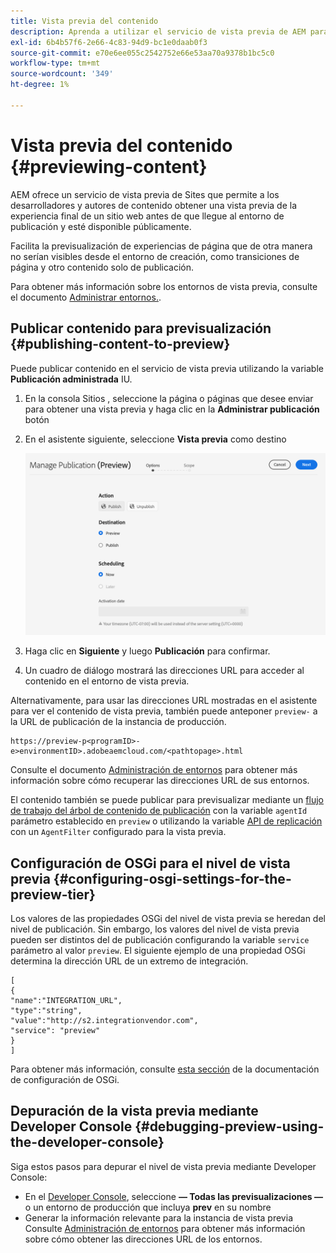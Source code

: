 ```yaml
---
title: Vista previa del contenido
description: Aprenda a utilizar el servicio de vista previa de AEM para obtener una vista previa del contenido antes de publicarlo.
exl-id: 6b4b57f6-2e66-4c83-94d9-bc1e0daab0f3
source-git-commit: e70e6ee055c2542752e66e53aa70a9378b1bc5c0
workflow-type: tm+mt
source-wordcount: '349'
ht-degree: 1%

---
```



# Vista previa del contenido {#previewing-content}

AEM ofrece un servicio de vista previa de Sites que permite a los desarrolladores y autores de contenido obtener una vista previa de la experiencia final de un sitio web antes de que llegue al entorno de publicación y esté disponible públicamente.

Facilita la previsualización de experiencias de página que de otra manera no serían visibles desde el entorno de creación, como transiciones de página y otro contenido solo de publicación.

Para obtener más información sobre los entornos de vista previa, consulte el documento [Administrar entornos.](/help/implementing/cloud-manager/manage-environments.md#access-preview-service).

## Publicar contenido para previsualización {#publishing-content-to-preview}

Puede publicar contenido en el servicio de vista previa utilizando la variable **Publicación administrada** IU.

1. En la consola Sitios , seleccione la página o páginas que desee enviar para obtener una vista previa y haga clic en la **Administrar publicación** botón
1. En el asistente siguiente, seleccione **Vista previa** como destino

   ![publicación gestionada](/help/sites-cloud/authoring/assets/previewmanagedpublication.png)

1. Haga clic en **Siguiente** y luego **Publicación** para confirmar.

1. Un cuadro de diálogo mostrará las direcciones URL para acceder al contenido en el entorno de vista previa.


Alternativamente, para usar las direcciones URL mostradas en el asistente para ver el contenido de vista previa, también puede anteponer `preview-` a la URL de publicación de la instancia de producción.

```
https://preview-p<programID>-e>environmentID>.adobeaemcloud.com/<pathtopage>.html
```

Consulte el documento [Administración de entornos](/help/implementing/cloud-manager/manage-environments.md) para obtener más información sobre cómo recuperar las direcciones URL de sus entornos.

El contenido también se puede publicar para previsualizar mediante un [flujo de trabajo del árbol de contenido de publicación](/help/operations/replication.md#publish-content-tree-workflow) con la variable `agentId` parámetro establecido en `preview` o utilizando la variable [API de replicación](/help/operations/replication.md#replication-api) con un `AgentFilter` configurado para la vista previa.

## Configuración de OSGi para el nivel de vista previa {#configuring-osgi-settings-for-the-preview-tier}

Los valores de las propiedades OSGi del nivel de vista previa se heredan del nivel de publicación. Sin embargo, los valores del nivel de vista previa pueden ser distintos del de publicación configurando la variable `service` parámetro al valor `preview`. El siguiente ejemplo de una propiedad OSGi determina la dirección URL de un extremo de integración.

```
[
{
"name":"INTEGRATION_URL",
"type":"string",
"value":"http://s2.integrationvendor.com",
"service": "preview"
}
]
```

Para obtener más información, consulte [esta sección](/help/implementing/deploying/configuring-osgi.md#author-vs-publish-configuration) de la documentación de configuración de OSGi.

## Depuración de la vista previa mediante Developer Console {#debugging-preview-using-the-developer-console}

Siga estos pasos para depurar el nivel de vista previa mediante Developer Console:

* En el [Developer Console](/help/implementing/developing/introduction/development-guidelines.md#aem-as-a-cloud-service-development-tools), seleccione **— Todas las previsualizaciones —** o un entorno de producción que incluya **prev** en su nombre
* Generar la información relevante para la instancia de vista previa Consulte [Administración de entornos](/help/implementing/cloud-manager/manage-environments.md) para obtener más información sobre cómo obtener las direcciones URL de los entornos.
